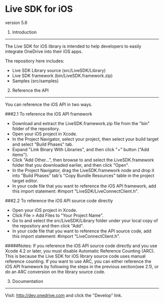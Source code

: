 Live SDK for iOS 
================

version 5.6

1. Introduction
---------------

The Live SDK for iOS library is intended to help developers to easily integrate OneDrive into their iOS apps.

The repository here includes:
- Live SDK Library source (src/LiveSDK/Library)
- Live SDK framework (bin/LiveSDK.framework.zip)
- Samples (src/samples)

2. Reference the API
--------------------

You can reference the iOS API in two ways.

###2.1 To reference the iOS API framework

* Download and extract the LiveSDK.framework.zip file from the "bin" folder of the repository.    
* Open your iOS project in Xcode.
* In the Project Navigator, select your project, then select your build target and select "Build Phases" tab.
* Expand "Link Binary With Libraries", and then click "+" button ("Add items").
* Click "Add Other…", then browse to and select the LiveSDK.framework folder that you downloaded earlier, and then click "Open".
* In the Project Navigator, drag the LiveSDK.framework node and drop it into "Build Phases" tab's "Copy Bundle Resources" table in the project target editor.
*  In your code file that you want to reference the iOS API framework, add this import statement: #import "LiveSDK/LiveConnectClient.h".

###2.2 To reference the iOS API source code directly

* Open your iOS project in Xcode.
* Click File > Add Files to "Your Project Name".
* Go to and select the src/LiveSDK/Library folder under your local copy of the repository and then click "Add".
* In your code file that you want to reference the API source code, add this import statement: #import "LiveConnectClient.h".

#####Notes:
If you reference the iOS API source code directly and you use Xcode 4.2 or later, you must disable Automatic Reference Counting (ARC). This is because the Live SDK for iOS library source code uses manual reference counting. If you want to use ARC, you can either reference the iOS API framework by following the steps in the previous section(see 2.1), or do an ARC conversion on the library source code. 

3. Documentation
----------------

Visit: http://dev.onedrive.com and click the "Develop” link. 
